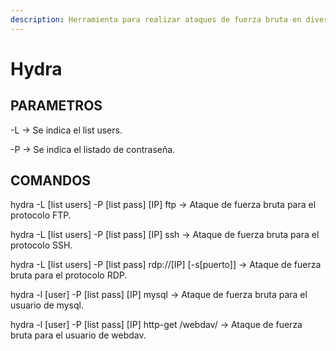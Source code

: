 ```yaml
---
description: Herramienta para realizar ataques de fuerza bruta en diversos protocolos.
---
```


# Hydra

## PARAMETROS

\-L -> Se indica el list users.&#x20;

\-P -> Se indica el listado de contraseña.

## COMANDOS

hydra -L \[list users] -P \[list pass] \[IP] ftp -> Ataque de fuerza bruta para el protocolo FTP.

hydra -L \[list users] -P \[list pass] \[IP] ssh -> Ataque de fuerza bruta para el protocolo SSH.

hydra -L \[list users] -P \[list pass] rdp://\[IP] \[-s\[puerto]] -> Ataque de fuerza bruta para el protocolo RDP.

hydra -l \[user] -P \[list pass] \[IP] mysql -> Ataque de fuerza bruta para el usuario de mysql.

hydra -l \[user] -P \[list pass] \[IP] http-get /webdav/ -> Ataque de fuerza bruta para el usuario de webdav.
